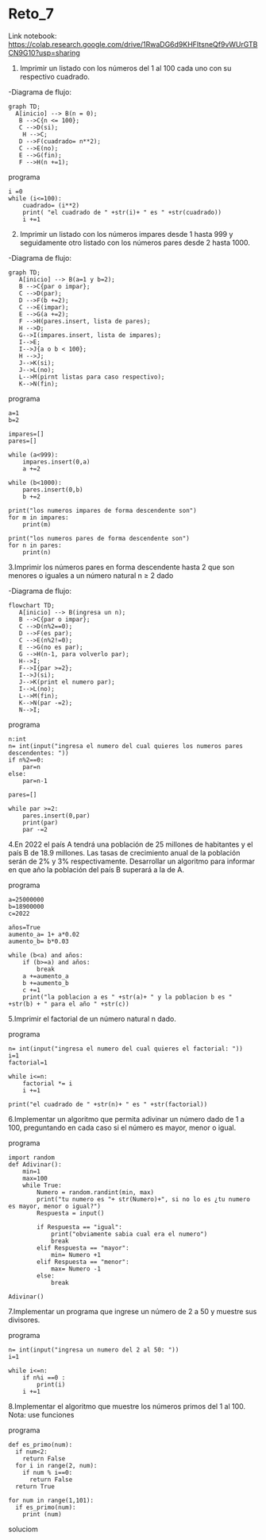 # Reto_7

Link notebook: https://colab.research.google.com/drive/1RwaDG6d9KHFItsneQf9vWUrGTBCN9G10?usp=sharing


1. Imprimir un listado con los números del 1 al 100 cada uno con su respectivo cuadrado.
   
-Diagrama de flujo:

```mermaid
graph TD;
  A[inicio] --> B(n = 0);
   B -->C{n <= 100};
   C -->D(si);
    H -->C;
   D -->F(cuadrado= n**2);
   C -->E(no);
   E -->G(fin);
   F -->H(n +=1);
```
programa 

```pseudocode
i =0
while (i<=100):
    cuadrado= (i**2)
    print( "el cuadrado de " +str(i)+ " es " +str(cuadrado))
    i +=1
```
2. Imprimir un listado con los números impares desde 1 hasta 999 y seguidamente otro listado con los números pares desde 2 hasta 1000.

-Diagrama de flujo:
```mermaid
graph TD;
   A[inicio] --> B(a=1 y b=2);
   B -->C{par o impar};
   C -->D(par);
   D -->F(b +=2);
   C -->E(impar);
   E -->G(a +=2);
   F -->H(pares.insert, lista de pares);
   H -->D;
   G-->I(impares.insert, lista de impares);
   I-->E;
   I-->J{a o b < 100};
   H -->J;
   J-->K(si);
   J-->L(no);
   L-->M(pirnt listas para caso respectivo);
   K-->N(fin);
```
programa 

```pseudocode
a=1
b=2

impares=[]
pares=[]

while (a<999):
    impares.insert(0,a)
    a +=2

while (b<1000):
    pares.insert(0,b)
    b +=2

print("los numeros impares de forma descendente son")
for m in impares:
    print(m)

print("los numeros pares de forma descendente son")
for n in pares:
    print(n)
```
3.Imprimir los números pares en forma descendente hasta 2 que son menores o iguales a un número natural n ≥ 2 dado

-Diagrama de flujo:
```mermaid
flowchart TD;
   A[inicio] --> B(ingresa un n);
   B -->C{par o impar};
   C -->D(n%2==0);
   D -->F(es par);
   C -->E(n%2!=0);
   E -->G(no es par);
   G -->H(n-1, para volverlo par);
   H-->I;
   F-->I{par >=2};
   I-->J(si);
   J-->K(print el numero par);
   I-->L(no);
   L-->M(fin);
   K-->N(par -=2);
   N-->I;
```
programa

```pseudocode
n:int
n= int(input("ingresa el numero del cual quieres los numeros pares descendentes: "))
if n%2==0:
    par=n
else:
    par=n-1

pares=[]

while par >=2:
    pares.insert(0,par)
    print(par)
    par -=2
```
4.En 2022 el país A tendrá una población de 25 millones de habitantes y el país B de 18.9 millones. Las tasas de crecimiento anual de la población serán de 2% y 3% respectivamente. Desarrollar un algoritmo para informar en que año la población del país B superará a la de A.

programa

```pseudocode
a=25000000
b=18900000
c=2022

años=True
aumento_a= 1+ a*0.02
aumento_b= b*0.03

while (b<a) and años:
    if (b>=a) and años:
        break
    a +=aumento_a
    b +=aumento_b
    c +=1
    print("la poblacion a es " +str(a)+ " y la poblacion b es " +str(b) + " para el año " +str(c))
```
5.Imprimir el factorial de un número natural n dado.

programa

```pseudocode
n= int(input("ingresa el numero del cual quieres el factorial: "))
i=1
factorial=1

while i<=n:
    factorial *= i
    i +=1
   
print("el cuadrado de " +str(n)+ " es " +str(factorial))
```
6.Implementar un algoritmo que permita adivinar un número dado de 1 a 100, preguntando en cada caso si el número es mayor, menor o igual.

programa

```pseudocode
import random
def Adivinar():
    min=1
    max=100
    while True:
        Numero = random.randint(min, max) 
        print("tu numero es "+ str(Numero)+", si no lo es ¿tu numero es mayor, menor o igual?")
        Respuesta = input()
        
        if Respuesta == "igual":
            print("obviamente sabia cual era el numero")
            break
        elif Respuesta == "mayor":
            min= Numero +1   
        elif Respuesta == "menor":
            max= Numero -1
        else:
            break

Adivinar()
```
7.Implementar un programa que ingrese un número de 2 a 50 y muestre sus divisores.

programa

```pseudocode
n= int(input("ingresa un numero del 2 al 50: "))
i=1

while i<=n:
    if n%i ==0 :
        print(i)
    i +=1
```
8.Implementar el algoritmo que muestre los números primos del 1 al 100. Nota: use funciones

programa

```pseudocode
def es_primo(num):
  if num<2:
    return False
  for i in range(2, num):
    if num % i==0:
      return False
  return True

for num in range(1,101):
  if es_primo(num):
    print (num)
```
soluciom
